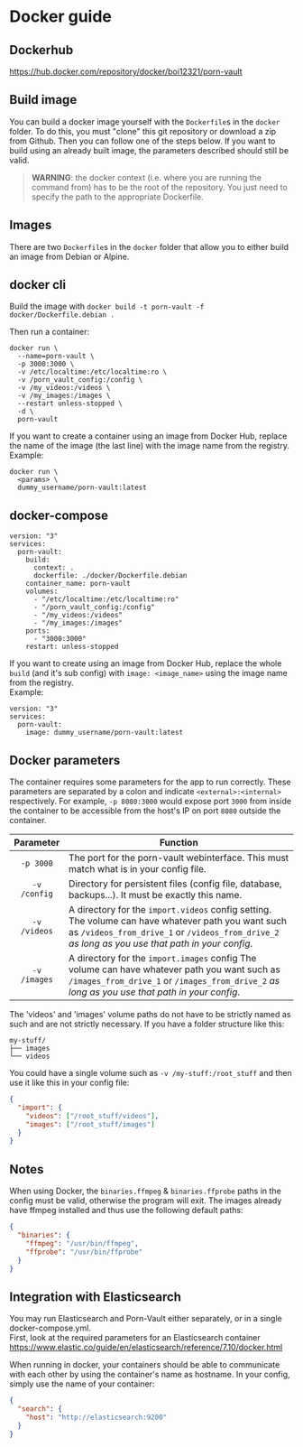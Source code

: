 # Docker guide

## Dockerhub

https://hub.docker.com/repository/docker/boi12321/porn-vault

## Build image

You can build a docker image yourself with the `Dockerfile`s in the `docker` folder. To do this, you must "clone" this git repository or download a zip from Github. Then you can follow one of the steps below.
If you want to build using an already built image, the parameters described should still be valid.

> **WARNING**: the docker context (i.e. where you are running the command from) has to be the root of the repository. You just need to specify the path to the appropriate Dockerfile.

## Images

There are two `Dockerfile`s in the `docker` folder that allow you to either build an image from Debian or Alpine.

## docker cli

Build the image with `docker build -t porn-vault -f docker/Dockerfile.debian .`

Then run a container:
```
docker run \
  --name=porn-vault \
  -p 3000:3000 \
  -v /etc/localtime:/etc/localtime:ro \
  -v /porn_vault_config:/config \
  -v /my_videos:/videos \
  -v /my_images:/images \
  --restart unless-stopped \
  -d \
  porn-vault
```

If you want to create a container using an image from Docker Hub, replace the name of the image (the last line) with the image name from the registry.  
Example:

```
docker run \
  <params> \
  dummy_username/porn-vault:latest
```

## docker-compose

```
version: "3"
services:
  porn-vault:
    build:
      context: .
      dockerfile: ./docker/Dockerfile.debian
    container_name: porn-vault
    volumes:
      - "/etc/localtime:/etc/localtime:ro"
      - "/porn_vault_config:/config"
      - "/my_videos:/videos"
      - "/my_images:/images"
    ports:
      - "3000:3000"
    restart: unless-stopped
```

If you want to create using an image from Docker Hub, replace the whole `build` (and it's sub config) with `image: <image_name>` using the image name from the registry.  
Example:

```
version: "3"
services:
  porn-vault:
    image: dummy_username/porn-vault:latest
```

## Docker parameters

The container requires some parameters for the app to run correctly. These parameters are separated by a colon and indicate `<external>:<internal>` respectively. For example, `-p 8080:3000` would expose port `3000` from inside the container to be accessible from the host's IP on port `8080` outside the container.

|               Parameter                | Function                                                                                                                                                                                                          |
| :------------------------------------: | ----------------------------------------------------------------------------------------------------------------------------------------------------------------------------------------------------------------- |
|               `-p 3000`                | The port for the porn-vault webinterface. This must match what is in your config file.                                                                                                                            |
|              `-v /config`              | Directory for persistent files (config file, database, backups...). It must be exactly this name.                                                   |
|              `-v /videos`              | A directory for the `import.videos` config setting. The volume can have whatever path you want such as `/videos_from_drive_1` or `/videos_from_drive_2` _as long as you use that path in your config_.            |
|              `-v /images`              | A directory for the `import.images` config The volume can have whatever path you want such as `/images_from_drive_1` or `/images_from_drive_2` _as long as you use that path in your config_.                     |

The 'videos' and 'images' volume paths do not have to be strictly named as such and are not strictly necessary. If you have a folder structure like this:

```
my-stuff/
├── images
└── videos
```

You could have a single volume such as `-v /my-stuff:/root_stuff` and then use it like this in your config file:

```json
{
  "import": {
    "videos": ["/root_stuff/videos"],
    "images": ["/root_stuff/images"]
  }
}
```

## Notes

When using Docker, the `binaries.ffmpeg` & `binaries.ffprobe` paths in the config must be valid, otherwise the program will exit. The images already have ffmpeg installed and thus use the following default paths:

```json
{
  "binaries": {
    "ffmpeg": "/usr/bin/ffmpeg",
    "ffprobe": "/usr/bin/ffprobe"
  }
}
```

## Integration with Elasticsearch

You may run Elasticsearch and Porn-Vault either separately, or in a single docker-compose.yml.  
First, look at the required parameters for an Elasticsearch container https://www.elastic.co/guide/en/elasticsearch/reference/7.10/docker.html

When running in docker, your containers should be able to communicate with each other by using the container's name as hostname. In your config, simply use the name of your container:

```json
{
  "search": {
    "host": "http://elasticsearch:9200"
  }
}
```
